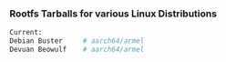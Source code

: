 ### Rootfs Tarballs for various Linux Distributions

```sh
Current:
Debian Buster     # aarch64/armel
Devuan Beowulf    # aarch64/armel
```
